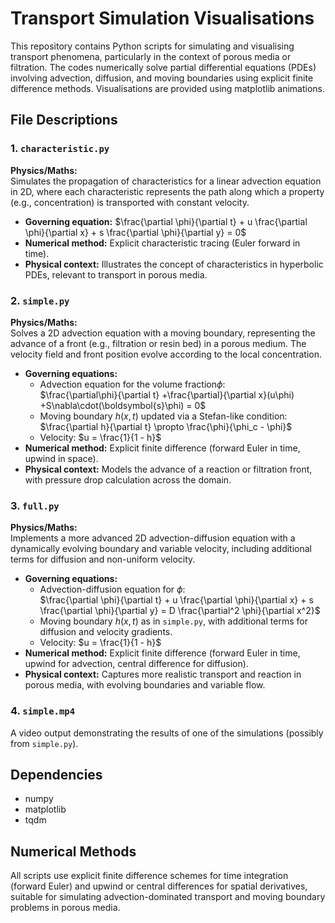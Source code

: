 # Transport Simulation Visualisations

This repository contains Python scripts for simulating and visualising transport phenomena, particularly in the context of porous media or filtration. The codes numerically solve partial differential equations (PDEs) involving advection, diffusion, and moving boundaries using explicit finite difference methods. Visualisations are provided using matplotlib animations.

## File Descriptions

### 1. `characteristic.py`
**Physics/Maths:**  
Simulates the propagation of characteristics for a linear advection equation in 2D, where each characteristic represents the path along which a property (e.g., concentration) is transported with constant velocity.

- **Governing equation:** $\frac{\partial \phi}{\partial t} + u \frac{\partial \phi}{\partial x} + s \frac{\partial \phi}{\partial y} = 0$
- **Numerical method:** Explicit characteristic tracing (Euler forward in time).
- **Physical context:** Illustrates the concept of characteristics in hyperbolic PDEs, relevant to transport in porous media.

### 2. `simple.py`
**Physics/Maths:**  
Solves a 2D advection equation with a moving boundary, representing the advance of a front (e.g., filtration or resin bed) in a porous medium. The velocity field and front position evolve according to the local concentration.

- **Governing equations:**  
  - Advection equation for the volume fraction$\phi$:  
    $\frac{\partial\phi}{\partial t} +\frac{\partial}{\partial x}(u\phi) +S\nabla\cdot(\boldsymbol{s}\phi) = 0$
  - Moving boundary $h(x, t)$ updated via a Stefan-like condition:  
    $\frac{\partial h}{\partial t} \propto \frac{\phi}{\phi_c - \phi}$
  - Velocity: $u = \frac{1}{1 - h}$
- **Numerical method:** Explicit finite difference (forward Euler in time, upwind in space).
- **Physical context:** Models the advance of a reaction or filtration front, with pressure drop calculation across the domain.

### 3. `full.py`
**Physics/Maths:**  
Implements a more advanced 2D advection-diffusion equation with a dynamically evolving boundary and variable velocity, including additional terms for diffusion and non-uniform velocity.

- **Governing equations:**  
  - Advection-diffusion equation for $\phi$:  
    $\frac{\partial \phi}{\partial t} + u \frac{\partial \phi}{\partial x} + s \frac{\partial \phi}{\partial y} = D \frac{\partial^2 \phi}{\partial x^2}$
  - Moving boundary $h(x, t)$ as in `simple.py`, with additional terms for diffusion and velocity gradients.
  - Velocity: $u = \frac{1}{1 - h}$
- **Numerical method:** Explicit finite difference (forward Euler in time, upwind for advection, central difference for diffusion).
- **Physical context:** Captures more realistic transport and reaction in porous media, with evolving boundaries and variable flow.

### 4. `simple.mp4`
A video output demonstrating the results of one of the simulations (possibly from `simple.py`).

## Dependencies

- numpy
- matplotlib
- tqdm

## Numerical Methods

All scripts use explicit finite difference schemes for time integration (forward Euler) and upwind or central differences for spatial derivatives, suitable for simulating advection-dominated transport and moving boundary problems in porous media.
